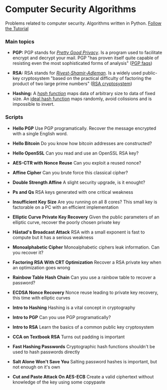 # Computer Security Algorithms

Problems related to computer security. Algorithms written in Python. [Follow the Tutorial](https://id0-rsa.pub/)

### Main topics

* **PGP:** PGP stands for [*Pretty Good Privacy*](https://en.wikipedia.org/wiki/Pretty_Good_Privacy). Is a program used to facilitate encrypt and decrypt your mail. PGP "has proven itself quite capable of resisting even the most sophisticated forms of analysis" ([PGP faqs](http://www.faqs.org/faqs/pgp-faq/part1/))

* **RSA:** RSA stands for [*Rivest-Shamir-Adleman*](https://en.wikipedia.org/wiki/RSA_(cryptosystem)). Is a widely used public-key cryptosystem "based on the practical difficulty of factoring the product of two large prime numbers" ([RSA cryptosystem](https://en.wikipedia.org/wiki/RSA_(cryptosystem)))

* **Hashing:** A [*hash function*](https://en.wikipedia.org/wiki/Hash_function) maps data of arbitrary size to data of fixed size. An [ideal hash function](https://en.wikipedia.org/wiki/Cryptographic_hash_function) maps randomly, avoid colissions and is impossible to invert.

### Scripts

* **Hello PGP** Use PGP programatically. Recover the message encrypted with a single English word.

* **Hello Bitcoin** Do you know how bitcoin addresses are constructed?

* **Hello OpenSSL** Can you read and use an OpenSSL RSA key?

* **AES-CTR with Nonce Reuse** Can you exploit a reused nonce?

* **Affine Cipher** Can you brute force this classical cipher?

* **Double Strength Affine** A slight security upgrade, is it enought?

* **Ps and Qs** RSA keys generated with one critical weakness

* **Insufficient Key Size** Are you running on all 8 cores? This small key is factorable on a PC with an efficient implementation

* **Elliptic Curve Private Key Recovery** Given the public parameters of an elliptic curve, recover the poorly chosen private key

* **Håstad's Broadcast Attack** RSA with a small exponent is fast to compute but it has a serious weakness

* **Monoalphabetic Cipher** Monoalphabetic ciphers leak information. Can you recover it?

* **Factoring RSA With CRT Optimization** Recover a RSA private key when an optimization goes wrong

* **Rainbow Table Hash Chain** Can you use a rainbow table to recover a password?

* **ECDSA Nonce Recovery** Nonce reuse leading to private key recovery, this time with elliptic curves

* **Intro to Hashing** Hashing is a vital concept in cryptography

* **Intro to PGP** Can you use PGP programatically?

* **Intro to RSA** Learn the basics of a common public key cryptosystem

* **CCA on Textbook RSA** Turns out padding is important

* **Fast Hashing Passwords** Cryptographic hash functions shouldn't be used to hash passwords directly

* **Salt Alone Won't Save You** Salting password hashes is important, but not enough on it's own

* **Cut and Paste Attack On AES-ECB** Create a valid ciphertext without knowledge of the key using some copypaste